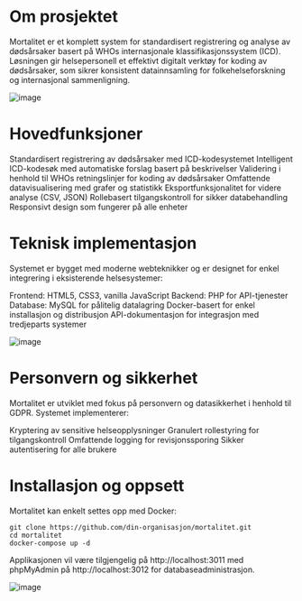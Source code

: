 # Om prosjektet 
Mortalitet er et komplett system for standardisert registrering og analyse av dødsårsaker basert på WHOs internasjonale klassifikasjonssystem (ICD). Løsningen gir helsepersonell et effektivt digitalt verktøy for koding av dødsårsaker, som sikrer konsistent datainnsamling for folkehelseforskning og internasjonal sammenligning.

![image](https://github.com/user-attachments/assets/fe807be4-440f-4a67-ae3c-d61b124df3f8)


# Hovedfunksjoner

Standardisert registrering av dødsårsaker med ICD-kodesystemet
Intelligent ICD-kodesøk med automatiske forslag basert på beskrivelser
Validering i henhold til WHOs retningslinjer for koding av dødsårsaker
Omfattende datavisualisering med grafer og statistikk
Eksportfunksjonalitet for videre analyse (CSV, JSON)
Rollebasert tilgangskontroll for sikker databehandling
Responsivt design som fungerer på alle enheter

# Teknisk implementasjon
Systemet er bygget med moderne webteknikker og er designet for enkel integrering i eksisterende helsesystemer:

Frontend: HTML5, CSS3, vanilla JavaScript
Backend: PHP for API-tjenester
Database: MySQL for pålitelig datalagring
Docker-basert for enkel installasjon og distribusjon
API-dokumentasjon for integrasjon med tredjeparts systemer

![image](https://github.com/user-attachments/assets/eb6206e5-b7d5-4e48-940e-27a6cadc7c73)


# Personvern og sikkerhet
Mortalitet er utviklet med fokus på personvern og datasikkerhet i henhold til GDPR. Systemet implementerer:

Kryptering av sensitive helseopplysninger
Granulert rollestyring for tilgangskontroll
Omfattende logging for revisjonssporing
Sikker autentisering for alle brukere

# Installasjon og oppsett
Mortalitet kan enkelt settes opp med Docker:
```
git clone https://github.com/din-organisasjon/mortalitet.git
cd mortalitet
docker-compose up -d
```
Applikasjonen vil være tilgjengelig på http://localhost:3011 med phpMyAdmin på http://localhost:3012 for databaseadministrasjon.

![image](https://github.com/user-attachments/assets/5fca3e9c-6e2d-4045-b9d3-f6ad16107c76)

